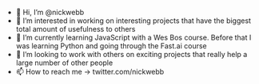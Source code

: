 - 👋 Hi, I’m @nickwebb
- 👀 I’m interested in working on interesting projects that have the biggest total amount of usefulness to others
- 🌱 I’m currently learning JavaScript with a Wes Bos course. Before that I was learning Python and going through the Fast.ai course
- 💞️ I’m looking to work with others on exciting projects that really help a large number of other people
- 📫 How to reach me -> twitter.com/nickwebb

<!---
nickwebb/nickwebb is a ✨ special ✨ repository because its `README.md` (this file) appears on your GitHub profile.
You can click the Preview link to take a look at your changes.
--->
